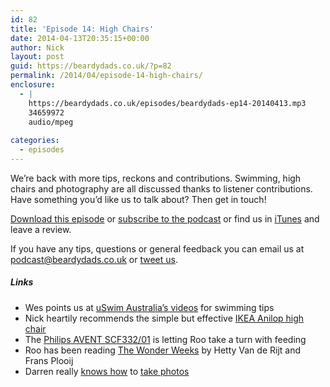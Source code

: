 ```yaml
---
id: 82
title: 'Episode 14: High Chairs'
date: 2014-04-13T20:35:15+00:00
author: Nick
layout: post
guid: https://beardydads.co.uk/?p=82
permalink: /2014/04/episode-14-high-chairs/
enclosure:
  - |
    https://beardydads.co.uk/episodes/beardydads-ep14-20140413.mp3
    34659972
    audio/mpeg
    
categories:
  - episodes
---
```

We&#8217;re back with more tips, reckons and contributions. Swimming, high chairs and photography are all discussed thanks to listener contributions. Have something you&#8217;d like us to talk about? Then get in touch!

[Download this episode](https://beardydads.co.uk/episodes/beardydads-ep14-20140413.mp3) or [subscribe to the podcast](http://feeds.feedburner.com/BeardyDads) or find us in [iTunes](https://itunes.apple.com/gb/podcast/beardy-dads/id798785734) and leave a review.

If you have any tips, questions or general feedback you can email us at <podcast@beardydads.co.uk> or [tweet us](http://twitter.com/beardydads).

##### Links

  * Wes points us at [uSwim Australia&#8217;s videos](https://www.youtube.com/user/UswimAustralia/videos) for swimming tips
  * Nick heartily recommends the simple but effective [IKEA Anilop high chair](http://www.ikea.com/gb/en/catalog/products/S79823976/)
  * The [Philips AVENT SCF332/01](http://www.amazon.co.uk/Philips-AVENT-SCF332-01-Electric/dp/B00AK84IKK) is letting Roo take a turn with feeding
  * Roo has been reading [The Wonder Weeks](http://www.amazon.co.uk/Stimulate-Development-Predictable-Magical-Forward/dp/9079208043/) by Hetty Van de Rijt and Frans Plooij
  * Darren really [knows how](http://darrenshaw.org) to [take photos](https://www.flickr.com/photos/shawdm)